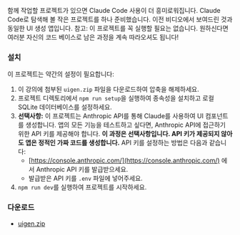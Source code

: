 함께 작업할 프로젝트가 있으면 Claude Code 사용이 더 흥미로워집니다.
Claude Code로 탐색해 볼 작은 프로젝트를 하나 준비했습니다. 이전 비디오에서 보여드린 것과 동일한 UI 생성 앱입니다. 참고: 이 프로젝트를 꼭 실행할 필요는 없습니다. 원하신다면 여러분 자신의 코드 베이스로 남은 과정을 계속 따라오셔도 됩니다!

### 설치
이 프로젝트는 약간의 설정이 필요합니다:
1.  이 강의에 첨부된 `uigen.zip` 파일을 다운로드하여 압축을 해제하세요.
2.  프로젝트 디렉토리에서 `npm run setup`을 실행하여 종속성을 설치하고 로컬 SQLite 데이터베이스를 설정하세요.
3.  **선택사항:** 이 프로젝트는 Anthropic API를 통해 Claude를 사용하여 UI 컴포넌트를 생성합니다. 앱의 모든 기능을 테스트하고 싶다면, Anthropic API에 접근하기 위한 API 키를 제공해야 합니다. **이 과정은 선택사항입니다. API 키가 제공되지 않아도 앱은 정적인 가짜 코드를 생성합니다.** API 키를 설정하는 방법은 다음과 같습니다:
    * [https://console.anthropic.com/](https://console.anthropic.com/) 에서 Anthropic API 키를 발급받으세요.
    * 발급받은 API 키를 `.env` 파일에 넣어주세요.
4.  `npm run dev`를 실행하여 프로젝트를 시작하세요.

### 다운로드
* [uigen.zip](https://cc.sj-cdn.net/instructor/4hdejjwplbrm-anthropic/assets/1750970894/uigen.zip?response-content-disposition=attachment&Expires=1756736532&Signature=KwAFnWSRkGz6Msq3o52MoLKIbX4qOEsIiS8WD2sdxPgk~E290Dc10G73pCtCbgBEcZKXdKp3Q4ktXBA-wjUHF04XEn0xreENzoMWd0PwZaCNs6Jtbp~a1xmjxcu7OZ2ZeALolKRvIbcYRTfD-LaujYGjk2qbf2pWdsAx8EQ8LaPL-shv217A0Eq6SyND7xbrPKmM93bUaoz4dJm947HDYQgloz7V2wopf-kzEepQkgnGWMb3zDJaBV2RIPMqBZG5y7RvIgRNvoEY7gRjNFaMJzb8hUp3OBsYEwqa05P~MEoWByKLC1jknsPi7kGRkPNHhC8ze~FTVaHU4FhsfizhEg__&Key-Pair-Id=APKAI3B7HFD2VYJQK4MQ)